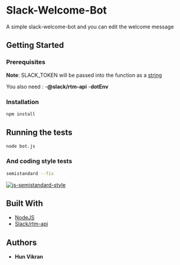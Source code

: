 # Slack-Welcome-Bot

  A simple slack-welcome-bot and you can edit the welcome message

## Getting Started


### Prerequisites


**Note**: SLACK_TOKEN will be passed into the function as a [string](https://developer.mozilla.org/en-US/docs/Web/JavaScript/Reference/Global_Objects/String)

You also need :
  -**@slack/rtm-api**
  -**dotEnv**


### Installation

```bash
npm install
```

## Running the tests

```bash
node bot.js
```

### And coding style tests

```bash
semistandard --fix
```
[![js-semistandard-style](https://img.shields.io/badge/code%20style-semistandard-brightgreen.svg?style=flat-square)](https://github.com/Flet/semistandard)

## Built With

* [NodeJS](https://nodejs.org/en/)
* [Slack/rtm-api](https://www.npmjs.com/package/@slack/rtm-api)

## Authors

* **Hun Vikran** 
